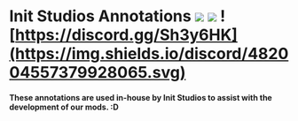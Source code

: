 # Init Studios Annotations ![](https://img.shields.io/badge/InitStudios-Official-brightgreen.svg) [![](https://img.shields.io/github/license/iBuyMountainDew/initstudios-annotations.svg)](https://github.com/iBuyMountainDew/initstudios-annotations/blob/master/LICENSE.md) ![https://discord.gg/Sh3y6HK](https://img.shields.io/discord/482004557379928065.svg)

#### These annotations are used in-house by Init Studios to assist with the development of our mods. :D